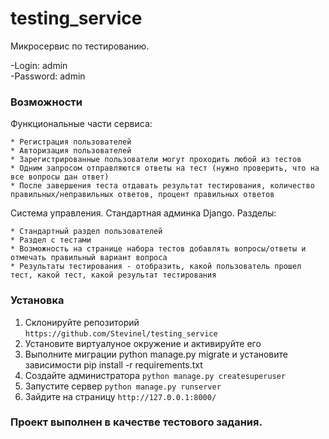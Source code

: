# testing_service
Микросервис по тестированию.

-Login: admin\
-Password: admin


### Возможности

  Функциональные части сервиса:
  
    * Регистрация пользователей
    * Авторизация пользователей
    * Зарегистрированные пользователи могут проходить любой из тестов
    * Одним запросом отправляются ответы на тест (нужно проверить, что на все вопросы дан ответ)
    * После завершения теста отдавать результат тестирования, количество правильных/неправильных ответов, процент правильных ответов
 
  Система управления. Стандартная админка Django. Разделы:
  
    * Стандартный раздел пользователей
    * Раздел с тестами
    * Возможность на странице набора тестов добавлять вопросы/ответы и отмечать правильный вариант вопроса
    * Результаты тестирования - отобразить, какой пользователь прошел тест, какой тест, какой результат тестирования    

 

### Установка
  1) Склонируйте репозиторий
  ```https://github.com/Stevinel/testing_service```
  2) Установите виртуалуное окружение и активируйте его
  3) Выполните миграции python manage.py migrate и установите зависимости pip install -r requirements.txt
  4) Создайте администратора 
     ```python manage.py createsuperuser```
  5) Запустите сервер 
     ```python manage.py runserver```
  6) Зайдите на страницу 
     ```http://127.0.0.1:8000/```


### Проект выполнен в качестве тестового задания.
  
